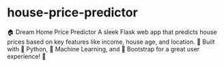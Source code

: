 # house-price-predictor
🏠 Dream Home Price Predictor A sleek Flask web app that predicts house prices based on key features like income, house age, and location. 🌟 Built with 🐍 Python, 🧠 Machine Learning, and 🎨 Bootstrap for a great user experience! 🚀
